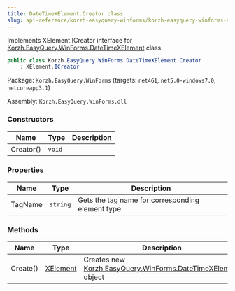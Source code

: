 ```yaml
---
title: DateTimeXElement.Creator class
slug: api-reference/korzh-easyquery-winforms/korzh-easyquery-winforms-namespace/datetimexelement-creator-class
---
```


Implements XElement.ICreator interface for [Korzh.EasyQuery.WinForms.DateTimeXElement](//easyquery/docs/api-reference/korzh-easyquery-winforms/korzh-easyquery-winforms-namespace/datetimexelement-class) class
```csharp
public class Korzh.EasyQuery.WinForms.DateTimeXElement.Creator
    : XElement.ICreator

```
Package: `Korzh.EasyQuery.WinForms` (targets: `net461`, `net5.0-windows7.0`, `netcoreapp3.1`)

Assembly: `Korzh.EasyQuery.WinForms.dll`

### Constructors

| Name | Type | Description | 
| --- | --- | --- | 
| Creator() | `void` |  | 


### Properties

| Name | Type | Description | 
| --- | --- | --- | 
| TagName | `string` | Gets the tag name for corresponding element type. | 


### Methods

| Name | Type | Description | 
| --- | --- | --- | 
| Create() | [XElement](//easyquery/docs/api-reference/korzh-easyquery-winforms/korzh-easyquery-winforms-namespace/xelement-class) | Creates new [Korzh.EasyQuery.WinForms.DateTimeXElement](//easyquery/docs/api-reference/korzh-easyquery-winforms/korzh-easyquery-winforms-namespace/datetimexelement-class) object |